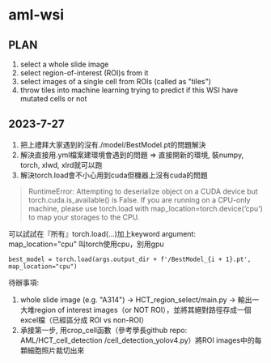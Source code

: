 # aml-wsi
## PLAN
1. select a whole slide image
2. select region-of-interest (ROI)s from it
3. select images of a single cell from ROIs (called as "tiles")
4. throw tiles into machine learning trying to predict if this WSI have mutated cells or not

## 2023-7-27
1. 把上禮拜大家遇到的沒有./model/BestModel.pt的問題解決
2. 解決直接用.yml檔案建環境會遇到的問題 => 直接開新的環境, 裝numpy, torch, xlwd, xlrd就可以跑
3. 解決torch.load會不小心用到cuda但機器上沒有cuda的問題
>RuntimeError: Attempting to deserialize object on a CUDA device but torch.cuda.is_available() is False. If you are running on a CPU-only machine, please use torch.load with map_location=torch.device(‘cpu’) to map your storages to the CPU.

可以試試在『所有』torch.load(...)加上keyword argument: map_location="cpu" 叫torch使用cpu，別用gpu
```
best_model = torch.load(args.output_dir + f'/BestModel_{i + 1}.pt', map_location="cpu") 
```
待辦事項:
1. whole slide image (e.g. "A314") -> HCT_region_select/main.py -> 輸出一大堆region of interest images（or NOT ROI），並將其絕對路徑存成一個excel檔（已經區分成 ROI vs non-ROI）
2. 承接第一步, 用crop_cell函數（參考學長github repo: AML/HCT_cell_detection
/cell_detection_yolov4.py）將ROI images中的每顆細胞照片裁切出來